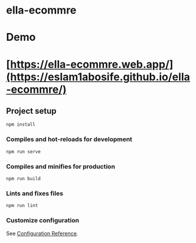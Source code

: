 # ella-ecommre
# Demo
# [https://ella-ecommre.web.app/](https://eslam1abosife.github.io/ella-ecommre/)

## Project setup
```
npm install
```

### Compiles and hot-reloads for development
```
npm run serve
```

### Compiles and minifies for production
```
npm run build
```

### Lints and fixes files
```
npm run lint
```

### Customize configuration
See [Configuration Reference](https://cli.vuejs.org/config/).
